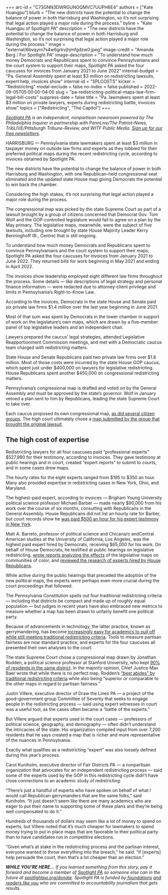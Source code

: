 +++
arc-id = "C73GNN3DWRGUNOQMVC7UUPH6E4"
authors = ["Kate Huangpu"]
blurb = "The new districts have the potential to change the balance of power in both Harrisburg and Washington, so it’s not surprising that legal action played a major role during the process."
byline = "Kate Huangpu of Spotlight PA"
description = "The new districts have the potential to change the balance of power in both Harrisburg and Washington, so it’s not surprising that legal action played a major role during the process."
image = "external/6bvqyrn7s4w6grkvjhjmfgdzw0.jpeg"
image-credit = "Amanda Berg / For Spotlight PA"
image-description = "To understand how much money Democrats and Republicans spent to convince Pennsylvanians and the court system to support their maps, Spotlight PA asked the four caucuses for invoices from January 2021 to June 2022"
internal-budget = "Pa. General Assembly spent at least $3 million on redistricting lawsuits, expert help, invoices show"
internal-id = "SPLCOSTS"
kicker = "Redistricting"
modal-exclude = false
no-index = false
published = 2022-09-05T05:00:00-04:00
slug = "pa-redistricting-political-maps-law-firm-legal-bill-costs"
suppress-date = false
title = "Pa. lawmakers spent at least $3 million on private lawyers, experts during redistricting battle, invoices show"
topics = ["Redistricting", "The Capitol"]
+++

<a href="https://www.spotlightpa.org/"><i>Spotlight PA</i></a><i> is an independent, nonpartisan newsroom powered by The Philadelphia Inquirer in partnership with PennLive/The Patriot-News, TribLIVE/Pittsburgh Tribune-Review, and WITF Public Media. </i><a href="https://www.spotlightpa.org/newsletters"><i>Sign up for our free newsletters</i></a><i>.</i>

HARRISBURG — Pennsylvania state lawmakers spent at least $3 million in taxpayer money on outside law firms and experts as they lobbied for their preferred political maps during the recent redistricting cycle, according to invoices obtained by Spotlight PA.

The new districts have the potential to change the balance of power in both Harrisburg and Washington, with one Republican-held congressional seat eliminated and the updated state House map giving Democrats the potential to win back the chamber.

Considering the high stakes, it’s not surprising that legal action played a major role during the process.

<script src="https://www.spotlightpa.org/embed.js" async></script><div data-spl-embed-version="1" data-spl-src="https://www.spotlightpa.org/embeds/newsletter/"></div>

The congressional map was picked by the state Supreme Court as part of a lawsuit brought by a group of citizens concerned that Democrat Gov. Tom Wolf and the GOP-controlled legislature would fail to agree on a plan by the May primary. The legislative maps, meanwhile, were the subject of five lawsuits, including one brought by state House Majority Leader Kerry Benninghoff (R., Centre) that is still ongoing.

To understand how much money Democrats and Republicans spent to convince Pennsylvanians and the court system to support their maps, Spotlight PA asked the four caucuses for invoices from January 2021 to June 2022. They returned bills for work beginning in May 2021 and ending in April 2022.

The invoices show leadership employed eight different law firms throughout the process. Some details — like descriptions of legal strategy and personal finance information — were redacted due to attorney-client privilege and limits in Pennsylvania’s Right-to-Know Law.

According to the invoices, Democrats in the state House and Senate paid six private law firms $1.4 million over the last year beginning in June 2021.

Most of that sum was spent by Democrats in the lower chamber in support of work on the legislature’s own maps, which are drawn by a five-member panel of top legislative leaders and an independent chair.

Lawyers prepared the caucus’ legal strategies, attended Legislative Reapportionment Commission meetings, and met with a Democratic caucus team charged with redistricting matters.

State House and Senate Republicans paid two private law firms over $1.6 million. Most of those costs were incurred by the state House GOP caucus, which spent just under $400,000 on lawyers for legislative redistricting. House Republicans spent another $450,000 on congressional redistricting matters.

Pennsylvania’s congressional map is drafted and voted on by the General Assembly and must be approved by the state’s governor. Wolf in January vetoed a plan sent to him by Republicans, leading the state Supreme Court to take over.

Each caucus proposed its own congressional map, <a href="https://www.spotlightpa.org/news/2022/01/pennsylvania-redistricting-congressional-map-court-hearing-recap/">as did several citizen groups</a>. The high court ultimately chose a <a href="https://www.spotlightpa.org/news/2022/03/pennsylvania-redistricting-supreme-court-congressional-map-reasons/">map submitted by the group that brought the original lawsuit</a>.

## The high cost of expertise

Redistricting lawyers for all four caucuses paid “professional experts” $527,980 for their testimony, according to invoices. They gave testimony at public hearings and in court, created “expert reports” to submit to courts, and in some cases drew maps.

The hourly rates for the eight experts ranged from $195 to $350 an hour. Many also provided expertise in redistricting cases in New York, Ohio, and Maryland.

The highest-paid expert, according to invoices — Brigham Young University political science professor Michael Barber — made nearly $90,000 from his work over the course of six months, consulting with Republicans in the General Assembly. House Republicans did not list an hourly rate for Barber, but court records show he <a href="https://vhdshf2oms2wcnsvk7sdv3so.blob.core.windows.net/thearp-media/documents/Affidavit_of_Dr._Michael_Barber_PHD_2.24.22.pdf">was paid $500 an hour for his expert testimony in New York</a>.

Matt A. Barreto, professor of political science and Chicana/o andCentral American studies at the University of California, Los Angeles, was the highest paid expert hired by Democrats, receiving $65,000 for his work. On behalf of House Democrats, he testified at public hearings on legislative redistricting, <a href="https://www.redistricting.state.pa.us/resources/Press/2022-01-14%20Barreto%20Testimony.pdf">wrote reports analyzing the effects</a> of the legislative maps on communities of color, and <a href="https://www.redistricting.state.pa.us/resources/Press/2022-01-18%20Barreto%20reply.pdf">reviewed the research of experts hired by House Republicans</a>.

While active during the public hearings that preceded the adoption of the new political maps, the experts were perhaps even more crucial during the court proceedings that followed.

The Pennsylvania Constitution spells out four traditional redistricting criteria — including that districts be compact and made up of roughly equal population — but judges in recent years have also embraced new metrics to measure whether a map has been drawn to unfairly benefit one political party.

Because of advancements in technology, the latter practice, known as gerrymandering, has become <a href="https://web.archive.org/web/20221125231517/https://www.technologyreview.com/2021/08/12/1031567/mathematicians-algorithms-stop-gerrymandering/">increasingly easy for academics to pull off while still meeting traditional redistricting criteria</a>. Tools to measure partisan fairness are now standard practice, and experts for the four caucuses all presented their own analyses to the court.

The state Supreme Court chose a congressional map drawn by Jonathan Rodden, a political science professor at Stanford University, who kept <a href="https://www.spotlightpa.org/news/2022/02/pennsylvania-redistricting-congressional-map-supreme-court-pick/">90% of residents in the same district</a>. In the majority opinion, Chief Justice Max Baer wrote that while there is no perfect map, Rodden’s <a href="https://www.spotlightpa.org/news/2022/03/pennsylvania-redistricting-supreme-court-congressional-map-reasons/">“best abides” by traditional redistricting criteria</a> while also being “superior or comparable to the other maps in regard to partisan fairness.”

Justin Villere, executive director of Draw the Lines PA — a project of the good-government group Committee of Seventy that seeks to engage people in the redistricting process — said using expert witnesses in court was a useful tool, as the cases often became a “battle of the experts.”

But Villere argued that experts used in the court cases — professors of political science, geography, and demography — often didn’t understand the intricacies of the state. His organization compiled input from over 7,200 residents that he says created a map that is richer and more representative of the nuances in Pennsylvania.

Exactly what qualifies as a redistricting “expert” was also loosely defined during this year’s process.

<script src="https://www.spotlightpa.org/embed.js" async></script><div data-spl-embed-version="1" data-spl-src="https://www.spotlightpa.org/embeds/donate/"></div>

Carol Kuniholm, executive director of Fair Districts PA — a nonpartisan organization that advocates for an independent redistricting process — said some of the experts used by the GOP in this redistricting cycle didn’t have close connections to an academic study of redistricting.

“There’s just a handful of experts who have spoken on behalf of what I would call Republican gerrymanders that are the same folks,” said Kuniholm. “It just doesn’t seem like there are many academics who are eager to put their name to supporting some of these plans and they’re being well compensated to do it.”

Hundreds of thousands of dollars may seem like a lot of money to spend on experts, but Villere noted that it’s much cheaper for lawmakers to spend money trying to put in place maps that are favorable to their political party than to have candidates run in competitive elections.

“Given what’s at stake in the redistricting process and the partisan interest, everyone wanted to throw everything into the breach,” he said. “If [experts] help persuade the court, then that’s a lot cheaper than an election.”

<i><b>WHILE YOU’RE HERE...</b></i><i> If you learned something from this story, pay it forward and become a member of </i><a href="https://www.spotlightpa.org/"><i>Spotlight PA</i></a><i> so someone else can in the future at </i><a href="http://spotlightpa.org/donate"><i>spotlightpa.org/donate</i></a><i>. Spotlight PA is funded by</i><a href="https://www.spotlightpa.org/support"><i> foundations</i></a><i> </i><a href="https://www.spotlightpa.org/support"><i>and readers like you</i></a><i> who are committed to accountability journalism that gets results.</i>

